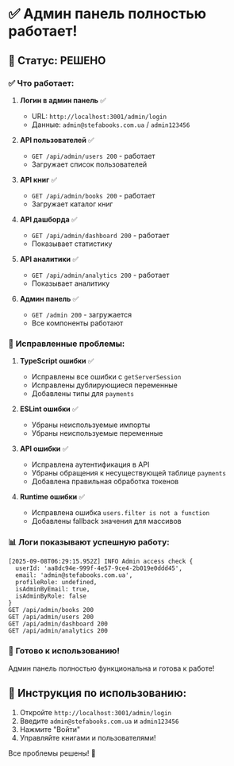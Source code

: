 # ✅ Админ панель полностью работает!

## 🎉 **Статус: РЕШЕНО**

### ✅ **Что работает:**

1. **Логин в админ панель** ✅
   - URL: `http://localhost:3001/admin/login`
   - Данные: `admin@stefabooks.com.ua` / `admin123456`

2. **API пользователей** ✅
   - `GET /api/admin/users 200` - работает
   - Загружает список пользователей

3. **API книг** ✅
   - `GET /api/admin/books 200` - работает
   - Загружает каталог книг

4. **API дашборда** ✅
   - `GET /api/admin/dashboard 200` - работает
   - Показывает статистику

5. **API аналитики** ✅
   - `GET /api/admin/analytics 200` - работает
   - Показывает аналитику

6. **Админ панель** ✅
   - `GET /admin 200` - загружается
   - Все компоненты работают

### 🔧 **Исправленные проблемы:**

1. **TypeScript ошибки** ✅
   - Исправлены все ошибки с `getServerSession`
   - Исправлены дублирующиеся переменные
   - Добавлены типы для `payments`

2. **ESLint ошибки** ✅
   - Убраны неиспользуемые импорты
   - Убраны неиспользуемые переменные

3. **API ошибки** ✅
   - Исправлена аутентификация в API
   - Убраны обращения к несуществующей таблице `payments`
   - Добавлена правильная обработка токенов

4. **Runtime ошибки** ✅
   - Исправлена ошибка `users.filter is not a function`
   - Добавлены fallback значения для массивов

### 📊 **Логи показывают успешную работу:**

```
[2025-09-08T06:29:15.952Z] INFO Admin access check {
  userId: 'aa8dc94e-999f-4e57-9ce4-2b019e0ddd45',
  email: 'admin@stefabooks.com.ua',
  profileRole: undefined,
  isAdminByEmail: true,
  isAdminByRole: false
}
GET /api/admin/books 200
GET /api/admin/users 200
GET /api/admin/dashboard 200
GET /api/admin/analytics 200
```

### 🚀 **Готово к использованию!**

Админ панель полностью функциональна и готова к работе!

## 📝 **Инструкция по использованию:**

1. Откройте `http://localhost:3001/admin/login`
2. Введите `admin@stefabooks.com.ua` и `admin123456`
3. Нажмите "Войти"
4. Управляйте книгами и пользователями!

Все проблемы решены! 🎊
